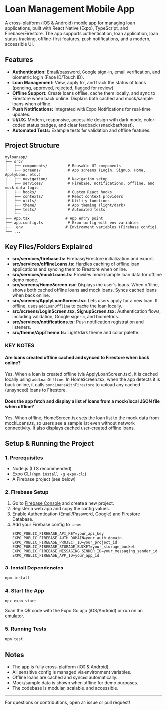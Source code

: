 # Loan Management Mobile App

A cross-platform (iOS & Android) mobile app for managing loan applications, built with React Native (Expo), TypeScript, and Firebase/Firestore. The app supports authentication, loan application, loan status tracking, offline-first features, push notifications, and a modern, accessible UI.

## Features
- **Authentication:** Email/password, Google sign-in, email verification, and biometric login (Face ID/Touch ID).
- **Loan Management:** View, apply for, and track the status of loans (pending, approved, rejected, flagged for review).
- **Offline Support:** Create loans offline, cache them locally, and sync to Firestore when back online. Displays both cached and mock/sample loans when offline.
- **Push Notifications:** Integrated with Expo Notifications for real-time updates.
- **UI/UX:** Modern, responsive, accessible design with dark mode, color-coded status badges, and clear feedback (snackbar/toast).
- **Automated Tests:** Example tests for validation and offline features.

## Project Structure
```
myloanapp/
├── src/
│   ├── components/         # Reusable UI components
│   ├── screens/            # App screens (Login, Signup, Home, ApplyLoan, etc.)
│   ├── navigation/         # Navigation setup
│   ├── services/           # Firebase, notifications, offline, and mock data logic
│   ├── hooks/              # Custom React hooks
│   ├── contexts/           # React context providers
│   ├── utils/              # Utility functions
│   ├── theme/              # App theming (light/dark)
│   ├── tests/              # Automated tests
│   └── ...
├── App.tsx                # App entry point
├── app.config.ts           # Expo config with env variables
├── .env                   # Environment variables (Firebase config)
└── ...
```

## Key Files/Folders Explained
- **src/services/firebase.ts:** Firebase/Firestore initialization and export.
- **src/services/offlineLoans.ts:** Handles caching of offline loan applications and syncing them to Firestore when online.
- **src/services/mockLoans.ts:** Provides mock/sample loan data for offline demo mode.
- **src/screens/HomeScreen.tsx:** Displays the user's loans. When offline, shows both cached offline loans and mock loans. Syncs cached loans when back online.
- **src/screens/ApplyLoanScreen.tsx:** Lets users apply for a new loan. If offline, uses `addLoanOffline` to cache the loan locally.
- **src/screens/LoginScreen.tsx, SignupScreen.tsx:** Authentication flows, including validation, Google sign-in, and biometrics.
- **src/services/notifications.ts:** Push notification registration and listeners.
- **src/theme/AppTheme.ts:** Light/dark theme and color palette.

### KEY NOTES

#### Are loans created offline cached and synced to Firestore when back online?
Yes. When a loan is created offline (via ApplyLoanScreen.tsx), it is cached locally using `addLoanOffline`. In HomeScreen.tsx, when the app detects it is back online, it calls `syncLoansWithFirestore` to upload any cached (unsynced) loans to Firestore.

#### Does the app fetch and display a list of loans from a mock/local JSON file when offline?
Yes. When offline, HomeScreen.tsx sets the loan list to the mock data from mockLoans.ts, so users see a sample list even without network connectivity. It also displays cached user-created offline loans.

## Setup & Running the Project

### 1. Prerequisites
- Node.js (LTS recommended)
- Expo CLI (`npm install -g expo-cli`)
- A Firebase project (see below)

### 2. Firebase Setup
1. Go to [Firebase Console](https://console.firebase.google.com/) and create a new project.
2. Register a web app and copy the config values.
3. Enable Authentication (Email/Password, Google) and Firestore Database.
4. Add your Firebase config to `.env`:
   ```env
   EXPO_PUBLIC_FIREBASE_API_KEY=your_api_key
   EXPO_PUBLIC_FIREBASE_AUTH_DOMAIN=your_auth_domain
   EXPO_PUBLIC_FIREBASE_PROJECT_ID=your_project_id
   EXPO_PUBLIC_FIREBASE_STORAGE_BUCKET=your_storage_bucket
   EXPO_PUBLIC_FIREBASE_MESSAGING_SENDER_ID=your_messaging_sender_id
   EXPO_PUBLIC_FIREBASE_APP_ID=your_app_id
   ```

### 3. Install Dependencies
```sh
npm install
```

### 4. Start the App
```sh
npx expo start
```
Scan the QR code with the Expo Go app (iOS/Android) or run on an emulator.

### 5. Running Tests
```sh
npm test
```

## Notes
- The app is fully cross-platform (iOS & Android).
- All sensitive config is managed via environment variables.
- Offline loans are cached and synced automatically.
- Mock/sample data is shown when offline for demo purposes.
- The codebase is modular, scalable, and accessible.

---
For questions or contributions, open an issue or pull request!
